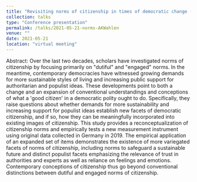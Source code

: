 ```yaml
---
title: "Revisiting norms of citizenship in times of democratic change (w/ Jan W. van Deth, Carolin Zorell, and Yannis Theocharis)"
collection: talks
type: "Conference presentation"
permalink: /talks/2021-05-21-norms-AKWahlen
venue: ""
date: 2021-05-21
location: "virtual meeting"
---
```


Abstract:
Over the last two decades, scholars have investigated norms of citizenship by focusing primarily
on "dutiful" and "engaged" norms. In the meantime, contemporary democracies have witnessed
growing demands for more sustainable styles of living and increasing public support for
authoritarian and populist ideas. These developments point to both a change and an expansion
of conventional understandings and conceptions of what a 'good citizen' in a democratic polity
ought to do. Specifically, they raise questions about whether demands for more sustainability
and increasing support for populist ideas establish new facets of democratic citizenship, and if
so, how they can be meaningfully incorporated into existing images of citizenship. This study
provides a reconceptualization of citizenship norms and empirically tests a new measurement
instrument using original data collected in Germany in 2019. The empirical application of an
expanded set of items demonstrates the existence of more variegated facets of norms of
citizenship, including norms to safeguard a sustainable future and distinct populist facets
emphasizing the relevance of trust in authorities and experts as well as reliance on feelings and
emotions. Contemporary conceptions of citizenship thus go beyond conventional distinctions
between dutiful and engaged norms of citizenship.
